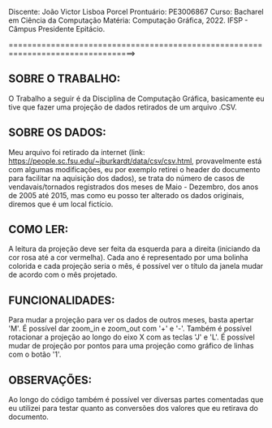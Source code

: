 Discente: João Victor Lisboa Porcel
Prontuário: PE3006867 
Curso: Bacharel em Ciência da Computação
Matéria: Computação Gráfica, 2022. 
IFSP - Câmpus Presidente Epitácio.

=================================================================================>

## SOBRE O TRABALHO:

O Trabalho a seguir é da Disciplina de Computação Gráfica, basicamente eu tive que fazer 
uma projeção de dados retirados de um arquivo .CSV.

## SOBRE OS DADOS:

Meu arquivo foi retirado da internet (link: https://people.sc.fsu.edu/~jburkardt/data/csv/csv.html, provavelmente está com algumas modificações, eu por exemplo retirei o header do documento para facilitar na aquisição dos dados), se trata do número de casos de vendavais/tornados registrados dos meses de Maio - Dezembro, dos anos de 2005 até 2015, mas como eu posso ter alterado os dados originais, diremos que é um local fictício. 

## COMO LER:
A leitura da projeção deve ser feita da esquerda para a direita (iniciando da cor rosa até a cor vermelha). Cada ano é representado por uma bolinha colorida e cada projeção seria o mês, é possível 
ver o título da janela mudar de acordo com o mês projetado. 

## FUNCIONALIDADES:

Para mudar a projeção para ver os dados de outros meses, basta apertar 'M'. 
É possível dar zoom_in e zoom_out com '+' e '-'.
Também é possível rotacionar a projeção ao longo do eixo X com as teclas 'J' e 'L'.
É possível mudar de projeção por pontos para uma projeção como gráfico de linhas com o botão '1'.

## OBSERVAÇÕES:

Ao longo do código também é possível ver diversas partes comentadas que eu utilizei para testar quanto as conversões dos valores que eu retirava do documento.